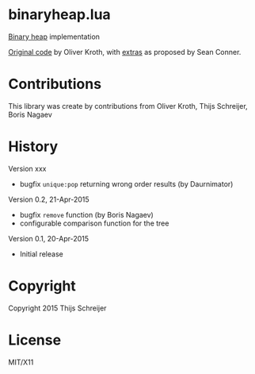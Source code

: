 binaryheap.lua
==============

[Binary heap](http://en.wikipedia.org/wiki/Binary_heap) implementation

[Original code](http://lua-users.org/lists/lua-l/2015-04/msg00137.html)
by Oliver Kroth, with
[extras](http://lua-users.org/lists/lua-l/2015-04/msg00133.html)
as proposed by Sean Conner.

Contributions
=============
This library was create by contributions from Oliver Kroth,
Thijs Schreijer, Boris Nagaev

History
=======

Version xxx

 - bugfix `unique:pop` returning wrong order results (by Daurnimator)

Version 0.2, 21-Apr-2015

 - bugfix `remove` function (by Boris Nagaev)
 - configurable comparison function for the tree

Version 0.1, 20-Apr-2015

 - Initial release


Copyright
=========
Copyright 2015 Thijs Schreijer

License
=======
MIT/X11
